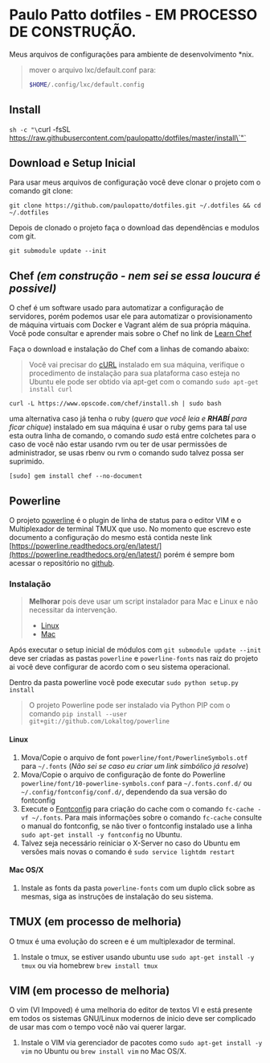 # Paulo Patto dotfiles - EM PROCESSO DE CONSTRUÇÃO.

Meus arquivos de configurações para ambiente de desenvolvimento \*nix.


> mover o arquivo lxc/default.conf para:
> ```sh
> $HOME/.config/lxc/default.config
> ```


## Install
`sh -c "\`curl -fsSL https://raw.githubusercontent.com/paulopatto/dotfiles/master/install\`"`



## Download e Setup Inicial

Para usar meus arquivos de configuração você deve clonar o projeto com o comando git clone:

`git clone https://github.com/paulopatto/dotfiles.git ~/.dotfiles && cd ~/.dotfiles`

Depois de clonado o projeto faça o download das dependências e modulos com git.

`git submodule update --init`


## Chef *(em construção - nem sei se essa loucura é possivel)*
O chef é um software usado para automatizar a configuração de servidores, porém podemos usar ele para automatizar o provisionamento de máquina virtuais com Docker e Vagrant além de sua própria máquina. Você pode consultar e aprender mais sobre o Chef no link de [Learn Chef](https://learnchef.opscode.com/)

Faça o download e instalação do Chef com a linhas de comando abaixo:

> Você vai precisar do [cURL](http://curl.haxx.se/) instalado em sua máquina, verifique o procedimento de instalação para sua plataforma caso esteja no Ubuntu ele pode ser obtido via apt-get com o comando `sudo apt-get install curl`

`curl -L https://www.opscode.com/chef/install.sh | sudo bash`

uma alternativa caso já tenha o ruby (*quero que você leia e **RHABÍ** para ficar chique*) instalado em sua máquina é usar o ruby gems para tal use esta outra linha de comando, o comando *sudo* está entre colchetes para o caso de você não estar usando rvm ou ter de usar permissões de administrador, se usas rbenv ou rvm o comando sudo talvez possa ser suprimido.

`[sudo] gem install chef --no-document`

## Powerline

O projeto [powerline](https://github.com/Lokaltog/powerline) é o plugin de linha de status para o editor VIM e o Multiplexador de terminal TMUX que uso.
No momento que escrevo este documento a configuração do mesmo está contida neste link [https://powerline.readthedocs.org/en/latest/](https://powerline.readthedocs.org/en/latest/) porém é sempre bom acessar o repositório no [github](https://github.com/Lokaltog/powerline).

### Instalação

> **Melhorar** pois deve usar um script instalador para Mac e Linux e não necessitar da intervenção.
> - [Linux](https://powerline.readthedocs.org/en/latest/installation/linux.html#installation-linux)
> - [Mac](https://powerline.readthedocs.org/en/latest/installation/osx.html#installation-osx)

Após executar o setup inicial de módulos com `git submodule update --init` deve ser criadas as pastas `powerline` e `powerline-fonts` nas raiz do projeto ai você deve configurar de acordo com o seu sistema operacional.

Dentro da pasta powerline você pode executar `sudo python setup.py install`

> O projeto Powerline pode ser instalado via Python PIP com o comando `pip install --user git+git://github.com/Lokaltog/powerline`

#### Linux

1. Mova/Copie o arquivo de font `powerline/font/PowerlineSymbols.otf` para `~/.fonts` (*Não sei se caso eu criar um link simbólico já resolve*)
2. Mova/Copie o arquivo de configuração de fonte do Powerline `powerline/font/10-powerline-symbols.conf` para `~/.fonts.conf.d/` ou `~/.config/fontconfig/conf.d/`, dependendo da sua versão do fontconfig
3. Execute o [Fontconfig](http://en.wikipedia.org/wiki/Fontconfig) para criação do cache com o comando `fc-cache -vf ~/.fonts`. Para mais informações sobre o comando `fc-cache` consulte o manual do fontconfig, se não tiver o fontconfig instalado use a linha `sudo apt-get install -y fontconfig` no Ubuntu.
4. Talvez seja necessário reiniciar o X-Server no caso do Ubuntu em versões mais novas o comando é `sudo service lightdm restart`

#### Mac OS/X

1. Instale as fonts da pasta `powerline-fonts` com um duplo click sobre as mesmas, siga as instruções de instalação do seu sistema.

## TMUX (em processo de melhoria)
O tmux é uma evolução do screen e é um multiplexador de terminal.

1. Instale o tmux, se estiver usando ubuntu use `sudo apt-get install -y tmux` ou via homebrew `brew install tmux`

## VIM (em processo de melhoria)
O vim (VI Impoved) é uma melhoria do editor de textos VI e está presente em todos os sistemas GNU/Linux modernos de inicio deve ser complicado de usar mas com o tempo você não vai querer largar.

1. Instale o VIM via gerenciador de pacotes como `sudo apt-get install -y vim` no Ubuntu ou `brew install vim` no Mac OS/X.
